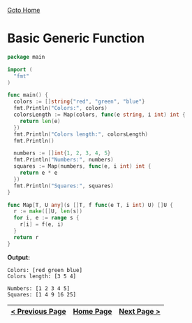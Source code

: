 [Goto Home](../README.md)

# Basic Generic Function

```go
package main

import (
  "fmt"
)

func main() {
  colors := []string{"red", "green", "blue"}
  fmt.Println("Colors:", colors)
  colorsLength := Map(colors, func(e string, i int) int {
    return len(e)
  })
  fmt.Println("Colors length:", colorsLength)
  fmt.Println()

  numbers := []int{1, 2, 3, 4, 5}
  fmt.Println("Numbers:", numbers)
  squares := Map(numbers, func(e, i int) int {
    return e * e
  })
  fmt.Println("Squares:", squares)
}

func Map[T, U any](s []T, f func(e T, i int) U) []U {
  r := make([]U, len(s))
  for i, e := range s {
    r[i] = f(e, i)
  }
  return r
}
```

**Output:**

```
Colors: [red green blue]
Colors length: [3 5 4]

Numbers: [1 2 3 4 5]
Squares: [1 4 9 16 25]
```


| [< Previous Page](./iterators.md) | [Home Page](../README.md) | [Next Page >](./third-party-packages.md) |
|---|---|---|

